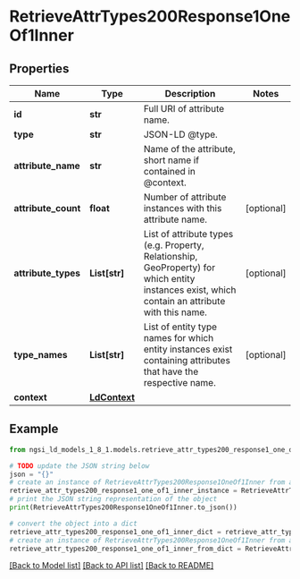 # RetrieveAttrTypes200Response1OneOf1Inner


## Properties

Name | Type | Description | Notes
------------ | ------------- | ------------- | -------------
**id** | **str** | Full URI of attribute name.  | 
**type** | **str** | JSON-LD @type.  | 
**attribute_name** | **str** | Name of the attribute, short name if contained in @context.  | 
**attribute_count** | **float** | Number of attribute instances with this attribute name.  | [optional] 
**attribute_types** | **List[str]** | List of attribute types (e.g. Property, Relationship, GeoProperty) for which entity instances exist, which contain an attribute with this name.  | [optional] 
**type_names** | **List[str]** | List of entity type names for which entity instances exist containing attributes that have the respective name.  | [optional] 
**context** | [**LdContext**](LdContext.md) |  | 

## Example

```python
from ngsi_ld_models_1_8_1.models.retrieve_attr_types200_response1_one_of1_inner import RetrieveAttrTypes200Response1OneOf1Inner

# TODO update the JSON string below
json = "{}"
# create an instance of RetrieveAttrTypes200Response1OneOf1Inner from a JSON string
retrieve_attr_types200_response1_one_of1_inner_instance = RetrieveAttrTypes200Response1OneOf1Inner.from_json(json)
# print the JSON string representation of the object
print(RetrieveAttrTypes200Response1OneOf1Inner.to_json())

# convert the object into a dict
retrieve_attr_types200_response1_one_of1_inner_dict = retrieve_attr_types200_response1_one_of1_inner_instance.to_dict()
# create an instance of RetrieveAttrTypes200Response1OneOf1Inner from a dict
retrieve_attr_types200_response1_one_of1_inner_from_dict = RetrieveAttrTypes200Response1OneOf1Inner.from_dict(retrieve_attr_types200_response1_one_of1_inner_dict)
```
[[Back to Model list]](../README.md#documentation-for-models) [[Back to API list]](../README.md#documentation-for-api-endpoints) [[Back to README]](../README.md)



